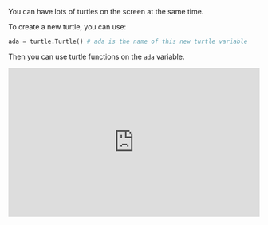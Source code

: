 You can have lots of turtles on the screen at the same time. 

To create a new turtle, you can use:

```python
ada = turtle.Turtle() # ada is the name of this new turtle variable
```

Then you can use turtle functions on the `ada` variable. 

<iframe src="https://trinket.io/embed/python/f674a2164e?start=result" width="100%" height="300" frameborder="0" marginwidth="0" marginheight="0" allowfullscreen></iframe>
